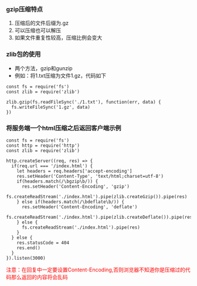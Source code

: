 ### gzip压缩特点
1. 压缩后的文件后缀为.gz
2. 可以压缩也可以解压
3. 如果文件重复性较高，压缩比例会变大

### zlib包的使用
- 两个方法，gzip和gunzip
- 例如：将1.txt压缩为文件1.gz，代码如下
```
const fs = require('fs')
const zlib = require('zlib')

zlib.gzip(fs.readFileSync('./1.txt'), function(err, data) {
  fs.writeFileSync('1.gz', data)
})

```
### 将服务端一个html压缩之后返回客户端示例
```
const fs = require('fs')
const http = require('http')
const zlib = require('zlib')

http.createServer((req, res) => {
  if(req.url === '/index.html') {
    let headers = req.headers['accept-encoding']
    res.setHeader('Content-Type', 'text/html;charset=utf-8')
    if(headers.match(/\bgzip\b/)) {
      res.setHeader('Content-Encoding', 'gzip')
      fs.createReadStream('./index.html').pipe(zlib.createGzip()).pipe(res)
    } else if(headers.match(/\bdeflate\b/)) {
      res.setHeader('Content-Encoding', 'deflate')
      fs.createReadStream('./index.html').pipe(zlib.createDeflate()).pipe(res)
    } else {
      fs.createReadStream('./index.html').pipe(res)
    }
  } else {
    res.statusCode = 404
    res.end()
  }
}).listen(3000)
```
<p style="color: red;">注意：在回复中一定要设置Content-Encoding,否则浏览器不知道你是压缩过的代码那么返回的内容将会乱码</p>



